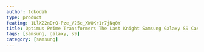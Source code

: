 ```yaml
---
author: tokodab
type: product
featimg: 1LlX22nDrQ-Pze_V25c_XWQKr1r7jNq0Y
title: Optimus Prime Transformers The Last Knight Samsung Galaxy S9 Case
tags: [samsung, galaxy, s9]
category: [samsung]
---
```

